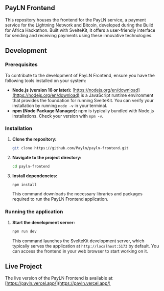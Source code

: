 ## PayLN Frontend

This repository houses the frontend for the PayLN service, a payment service for the Lightning Network and Bitcoin, developed during the Build for Africa Hackathon. Built with SvelteKit, it offers a user-friendly interface for sending and receiving payments using these innovative technologies.

## Development

### Prerequisites

To contribute to the development of PayLN Frontend, ensure you have the following tools installed on your system:

- **Node.js (version 16 or later):**  [https://nodejs.org/en/download](https://nodejs.org/en/download) is a JavaScript runtime environment that provides the foundation for running SvelteKit. You can verify your installation by running `node -v` in your terminal.
- **npm (Node Package Manager):**  npm is typically bundled with Node.js installations. Check your version with `npm -v`.

### Installation

1. **Clone the repository:**

   ```bash
   git clone https://github.com/Payln/payln-frontend.git
   ```


2. **Navigate to the project directory:**

   ```bash
   cd payln-frontend
   ```

3. **Install dependencies:**

   ```bash
   npm install
   ```

   This command downloads the necessary libraries and packages required to run the PayLN Frontend application.

### Running the application

1. **Start the development server:**

   ```bash
   npm run dev
   ```

   This command launches the SvelteKit development server, which typically serves the application at `http://localhost:5173` by default. You can access the frontend in your web browser to start working on it.

## Live Project

The live version of the PayLN Frontend is available at: [https://payln.vercel.app/](https://payln.vercel.app/)
